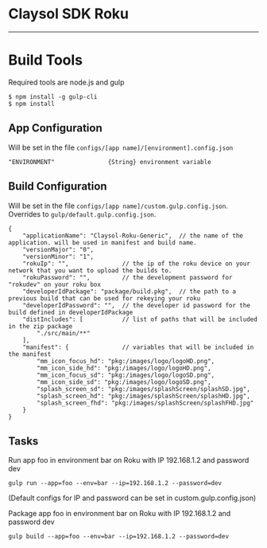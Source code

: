 Claysol SDK Roku
=====================================

- - - -

# Build Tools

Required tools are node.js and gulp

```
$ npm install -g gulp-cli
$ npm install
```

## App Configuration
Will be set in the file `configs/[app name]/[environment].config.json`
```
"ENVIRONMENT"               {String} environment variable
```

## Build Configuration
Will be set in the file `configs/[app name]/custom.gulp.config.json`. Overrides to `gulp/default.gulp.config.json`.
```
{
    "applicationName": "Claysol-Roku-Generic",  // the name of the application. will be used in manifest and build name.
    "versionMajor": "0",
    "versionMinor": "1",
    "rokuIp": "",               // the ip of the roku device on your network that you want to upload the builds to.
    "rokuPassword": "",         // the development password for "rokudev" on your roku box
    "developerIdPackage": "package/build.pkg",  // the path to a previous build that can be used for rekeying your roku
    "developerIdPassword": "",  // the developer id password for the build defined in developerIdPackage
    "distIncludes": [           // list of paths that will be included in the zip package
        "./src/main/**"
    ],
    "manifest": {               // variables that will be included in the manifest
        "mm_icon_focus_hd": "pkg:/images/logo/logoHD.png",
        "mm_icon_side_hd": "pkg:/images/logo/logoHD.png",
        "mm_icon_focus_sd": "pkg:/images/logo/logoSD.png",
        "mm_icon_side_sd": "pkg:/images/logo/logoSD.png",
        "splash_screen_sd": "pkg:/images/splashScreen/splashSD.jpg",
        "splash_screen_hd": "pkg:/images/splashScreen/splashHD.jpg",
        "splash_screen_fhd": "pkg:/images/splashScreen/splashFHD.jpg"
    }
}
```


## Tasks
Run app foo in environment bar on Roku with IP 192.168.1.2 and password dev
```
gulp run --app=foo --env=bar --ip=192.168.1.2 --password=dev
```
(Default configs for IP and password can be set in custom.gulp.config.json)

Package app foo in environment bar on Roku with IP 192.168.1.2 and password dev
```
gulp build --app=foo --env=bar --ip=192.168.1.2 --password=dev
```


